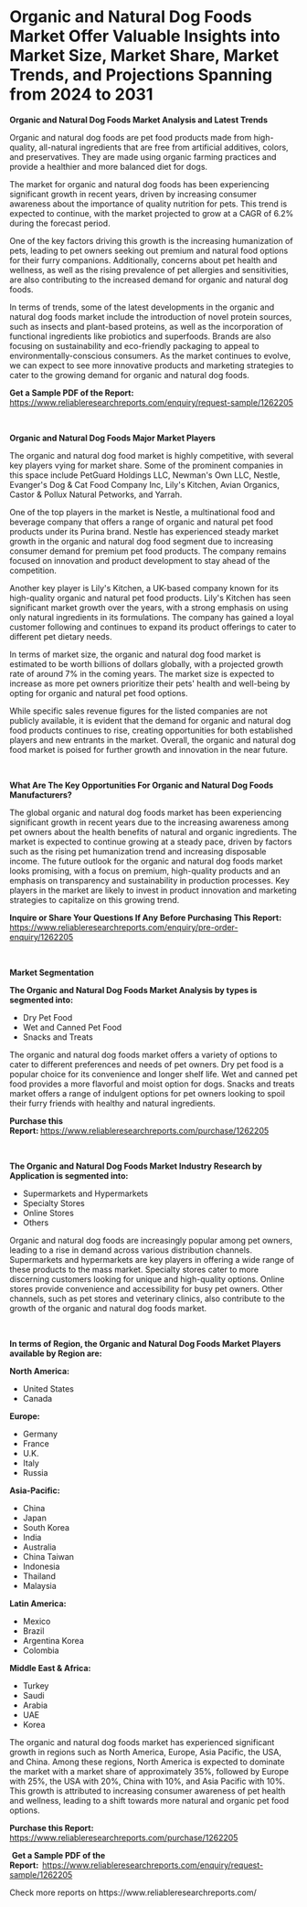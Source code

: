 <p><h1>Organic and Natural Dog Foods Market Offer Valuable Insights into Market Size, Market Share, Market Trends, and Projections Spanning from 2024 to 2031</h1></p><p><strong>Organic and Natural Dog Foods Market Analysis and Latest Trends</strong></p>
<p><p>Organic and natural dog foods are pet food products made from high-quality, all-natural ingredients that are free from artificial additives, colors, and preservatives. They are made using organic farming practices and provide a healthier and more balanced diet for dogs.</p><p>The market for organic and natural dog foods has been experiencing significant growth in recent years, driven by increasing consumer awareness about the importance of quality nutrition for pets. This trend is expected to continue, with the market projected to grow at a CAGR of 6.2% during the forecast period. </p><p>One of the key factors driving this growth is the increasing humanization of pets, leading to pet owners seeking out premium and natural food options for their furry companions. Additionally, concerns about pet health and wellness, as well as the rising prevalence of pet allergies and sensitivities, are also contributing to the increased demand for organic and natural dog foods.</p><p>In terms of trends, some of the latest developments in the organic and natural dog foods market include the introduction of novel protein sources, such as insects and plant-based proteins, as well as the incorporation of functional ingredients like probiotics and superfoods. Brands are also focusing on sustainability and eco-friendly packaging to appeal to environmentally-conscious consumers. As the market continues to evolve, we can expect to see more innovative products and marketing strategies to cater to the growing demand for organic and natural dog foods.</p></p>
<p><strong>Get a Sample PDF of the Report:&nbsp;</strong> <a href="https://www.reliableresearchreports.com/enquiry/request-sample/1262205">https://www.reliableresearchreports.com/enquiry/request-sample/1262205</a></p>
<p>&nbsp;</p>
<p><strong>Organic and Natural Dog Foods Major Market Players</strong></p>
<p><p>The organic and natural dog food market is highly competitive, with several key players vying for market share. Some of the prominent companies in this space include PetGuard Holdings LLC, Newman's Own LLC, Nestle, Evanger's Dog & Cat Food Company Inc, Lily's Kitchen, Avian Organics, Castor & Pollux Natural Petworks, and Yarrah.</p><p>One of the top players in the market is Nestle, a multinational food and beverage company that offers a range of organic and natural pet food products under its Purina brand. Nestle has experienced steady market growth in the organic and natural dog food segment due to increasing consumer demand for premium pet food products. The company remains focused on innovation and product development to stay ahead of the competition.</p><p>Another key player is Lily's Kitchen, a UK-based company known for its high-quality organic and natural pet food products. Lily's Kitchen has seen significant market growth over the years, with a strong emphasis on using only natural ingredients in its formulations. The company has gained a loyal customer following and continues to expand its product offerings to cater to different pet dietary needs.</p><p>In terms of market size, the organic and natural dog food market is estimated to be worth billions of dollars globally, with a projected growth rate of around 7% in the coming years. The market size is expected to increase as more pet owners prioritize their pets' health and well-being by opting for organic and natural pet food options.</p><p>While specific sales revenue figures for the listed companies are not publicly available, it is evident that the demand for organic and natural dog food products continues to rise, creating opportunities for both established players and new entrants in the market. Overall, the organic and natural dog food market is poised for further growth and innovation in the near future.</p></p>
<p>&nbsp;</p>
<p><strong>What Are The Key Opportunities For Organic and Natural Dog Foods Manufacturers?</strong></p>
<p><p>The global organic and natural dog foods market has been experiencing significant growth in recent years due to the increasing awareness among pet owners about the health benefits of natural and organic ingredients. The market is expected to continue growing at a steady pace, driven by factors such as the rising pet humanization trend and increasing disposable income. The future outlook for the organic and natural dog foods market looks promising, with a focus on premium, high-quality products and an emphasis on transparency and sustainability in production processes. Key players in the market are likely to invest in product innovation and marketing strategies to capitalize on this growing trend.</p></p>
<p><strong>Inquire or Share Your Questions If Any Before Purchasing This Report:</strong> <a href="https://www.reliableresearchreports.com/enquiry/pre-order-enquiry/1262205">https://www.reliableresearchreports.com/enquiry/pre-order-enquiry/1262205</a></p>
<p>&nbsp;</p>
<p><strong>Market Segmentation</strong></p>
<p><strong>The Organic and Natural Dog Foods Market Analysis by types is segmented into:</strong></p>
<p><ul><li>Dry Pet Food</li><li>Wet and Canned Pet Food</li><li>Snacks and Treats</li></ul></p>
<p><p>The organic and natural dog foods market offers a variety of options to cater to different preferences and needs of pet owners. Dry pet food is a popular choice for its convenience and longer shelf life. Wet and canned pet food provides a more flavorful and moist option for dogs. Snacks and treats market offers a range of indulgent options for pet owners looking to spoil their furry friends with healthy and natural ingredients.</p></p>
<p><strong>Purchase this Report:&nbsp;</strong><a href="https://www.reliableresearchreports.com/purchase/1262205">https://www.reliableresearchreports.com/purchase/1262205</a></p>
<p>&nbsp;</p>
<p><strong>The Organic and Natural Dog Foods Market Industry Research by Application is segmented into:</strong></p>
<p><ul><li>Supermarkets and Hypermarkets</li><li>Specialty Stores</li><li>Online Stores</li><li>Others</li></ul></p>
<p><p>Organic and natural dog foods are increasingly popular among pet owners, leading to a rise in demand across various distribution channels. Supermarkets and hypermarkets are key players in offering a wide range of these products to the mass market. Specialty stores cater to more discerning customers looking for unique and high-quality options. Online stores provide convenience and accessibility for busy pet owners. Other channels, such as pet stores and veterinary clinics, also contribute to the growth of the organic and natural dog foods market.</p></p>
<p>&nbsp;</p>
<p><strong>In terms of Region, the Organic and Natural Dog Foods Market Players available by Region are:</strong></p>
<p>
    <p> <strong> North America: </strong>
        <ul>
            <li>United States</li>
            <li>Canada</li>
        </ul>
        </p> 
    <p> <strong> Europe: </strong>
        <ul>
            <li>Germany</li>
            <li>France</li>
            <li>U.K.</li>
            <li>Italy</li>
            <li>Russia</li>
        </ul>
        </p> 
    <p> <strong> Asia-Pacific: </strong>
        <ul>
            <li>China</li>
            <li>Japan</li>
            <li>South Korea</li>
            <li>India</li>
            <li>Australia</li>
            <li>China Taiwan</li>
            <li>Indonesia</li>
            <li>Thailand</li>
            <li>Malaysia</li>
        </ul>
        </p> 
    <p> <strong> Latin America: </strong>
        <ul>
            <li>Mexico</li>
            <li>Brazil</li>
            <li>Argentina Korea</li>
            <li>Colombia</li>
        </ul>
        </p> 
    <p> <strong> Middle East & Africa: </strong>
        <ul>
            <li>Turkey</li>
            <li>Saudi</li>
            <li>Arabia</li>
            <li>UAE</li>
            <li>Korea</li>
        </ul>
    </p>
    </p>
<p><p>The organic and natural dog foods market has experienced significant growth in regions such as North America, Europe, Asia Pacific, the USA, and China. Among these regions, North America is expected to dominate the market with a market share of approximately 35%, followed by Europe with 25%, the USA with 20%, China with 10%, and Asia Pacific with 10%. This growth is attributed to increasing consumer awareness of pet health and wellness, leading to a shift towards more natural and organic pet food options.</p></p>
<p><strong>Purchase this Report: </strong><a href="https://www.reliableresearchreports.com/purchase/1262205">https://www.reliableresearchreports.com/purchase/1262205</a></p>
<p>&nbsp;<strong>Get a Sample PDF of the Report:&nbsp;&nbsp;</strong><a href="https://www.reliableresearchreports.com/enquiry/request-sample/1262205">https://www.reliableresearchreports.com/enquiry/request-sample/1262205</a></p>
<p><strong></strong></p>
<p>Check more reports on https://www.reliableresearchreports.com/</p>